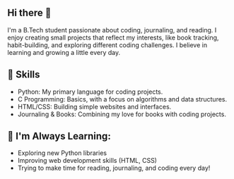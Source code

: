 ## Hi there 👋

I'm a B.Tech student passionate about coding, journaling, and reading. I enjoy creating small projects that reflect my interests, like book tracking, habit-building, and exploring different coding challenges. I believe in learning and growing a little every day. 

## 🧠 Skills
- Python: My primary language for coding projects.
- C Programming: Basics, with a focus on algorithms and data structures.
- HTML/CSS: Building simple websites and interfaces.
- Journaling & Books: Combining my love for books with coding projects.

## 🌱 I'm Always Learning:
- Exploring new Python libraries
- Improving web development skills (HTML, CSS)
- Trying to make time for reading, journaling, and coding every day!
